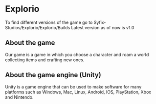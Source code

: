 # Explorio

To find different versions of the game go to Syfix-Studios/Explorio/Explorio/Builds
Latest version as of now is v1.0

## About the game

Our game is a game in which you choose a character and roam a world collecting items and crafting new ones.

## About the game engine (Unity)

Unity is a game engine that can be used to make software for many platforms such as Windows, Mac, Linux, Android, IOS, PlayStation, Xbox and Nintendo.

